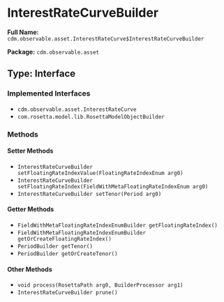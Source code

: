 # InterestRateCurveBuilder

**Full Name:** `cdm.observable.asset.InterestRateCurve$InterestRateCurveBuilder`

**Package:** `cdm.observable.asset`

## Type: Interface

### Implemented Interfaces

- `cdm.observable.asset.InterestRateCurve`
- `com.rosetta.model.lib.RosettaModelObjectBuilder`

### Methods

#### Setter Methods

- `InterestRateCurveBuilder setFloatingRateIndexValue(FloatingRateIndexEnum arg0)`
- `InterestRateCurveBuilder setFloatingRateIndex(FieldWithMetaFloatingRateIndexEnum arg0)`
- `InterestRateCurveBuilder setTenor(Period arg0)`

#### Getter Methods

- `FieldWithMetaFloatingRateIndexEnumBuilder getFloatingRateIndex()`
- `FieldWithMetaFloatingRateIndexEnumBuilder getOrCreateFloatingRateIndex()`
- `PeriodBuilder getTenor()`
- `PeriodBuilder getOrCreateTenor()`

#### Other Methods

- `void process(RosettaPath arg0, BuilderProcessor arg1)`
- `InterestRateCurveBuilder prune()`

